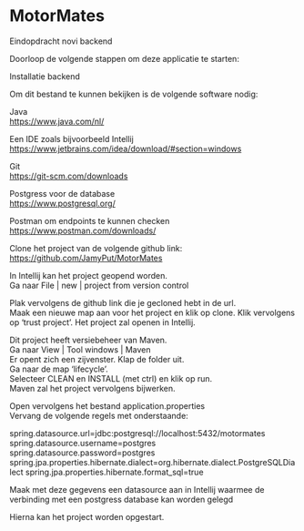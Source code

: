 # MotorMates
Eindopdracht novi backend

Doorloop de volgende stappen om deze applicatie te starten:


Installatie backend

Om dit bestand te kunnen bekijken is de volgende software nodig:

Java   
https://www.java.com/nl/

Een IDE zoals bijvoorbeeld Intellij  
https://www.jetbrains.com/idea/download/#section=windows

Git   
https://git-scm.com/downloads

Postgress voor de database   
https://www.postgresql.org/

Postman om endpoints te kunnen checken   
https://www.postman.com/downloads/

Clone het project van de volgende github link:  
https://github.com/JamyPut/MotorMates


In Intellij kan het project geopend worden.  
Ga naar File | new | project from  version control


Plak vervolgens de github link die je gecloned hebt in de url.   
Maak een nieuwe map aan voor het project en klik op clone. 
Klik vervolgens op ‘trust project’. Het project zal openen in Intellij.  

Dit project heeft versiebeheer van Maven.  
Ga naar View | Tool windows | Maven  
Er opent zich een zijvenster. Klap de folder uit.  
Ga naar de map ‘lifecycle’.  
Selecteer CLEAN en INSTALL (met ctrl) en klik op run.   
Maven zal het project vervolgens bijwerken.  


Open vervolgens het bestand application.properties  
Vervang de volgende regels met onderstaande:


spring.datasource.url=jdbc:postgresql://localhost:5432/motormates
spring.datasource.username=postgres
spring.datasource.password=postgres  
spring.jpa.properties.hibernate.dialect=org.hibernate.dialect.PostgreSQLDialect
spring.jpa.properties.hibernate.format_sql=true


Maak met deze gegevens een datasource aan in Intellij waarmee de verbinding met een postgress database kan worden gelegd  

Hierna kan het project worden opgestart.




